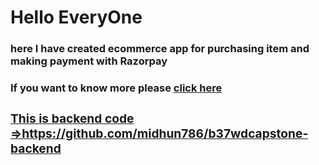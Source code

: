 <h1>Hello EveryOne</h1>
<h3>here I have created ecommerce app for purchasing item and making payment with Razorpay</h3>
<h3>If you want to know more please <a href="https://super-toffee-87905c.netlify.app"/> click here 

<h3>This is backend code =>https://github.com/midhun786/b37wdcapstone-backend</h3>
